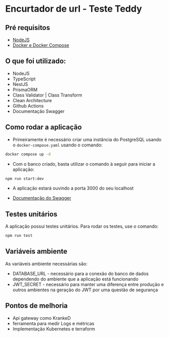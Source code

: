 # Encurtador de url - Teste Teddy
## Pré requisitos
- [NodeJS](https://nodejs.org/en/download/)
- [Docker e Docker Compose](https://docs.docker.com/engine/install/)

## O que foi utilizado:
- NodeJS
- TypeScript
- NestJS
- PrismaORM
- Class Validator | Class Transform
- Clean Architecture
- Github Actions
- Documentação Swagger

## Como rodar a aplicação
- Primeiramente é necessário criar uma instância do PostgreSQL usando o ```docker-compose.yaml``` usando o comando:
```bash
docker compose up -d
```
- Com o banco criado, basta utilizar o comando à seguir para iniciar a aplicação:
```bash
npm run start:dev
```
- A aplicação estará ouvindo a porta 3000 do seu localhost

- [Documentação do Swagger](http://localhost:3000/swagger)

## Testes unitários
  A aplicação possui testes unitários. Para rodar os testes, use o comando:
```bash
npm run test
```

## Variáveis ambiente
As variáveis ambiente necessárias são:
- DATABASE_URL - necessário para a conexão do banco de dados dependendo do ambiente que a aplicação está funcionando
- JWT_SECRET - necessário para manter uma diferença entre produção e outros ambientes na geração do JWT por uma questão de segurança


## Pontos de melhoria
- Api gateway como KrankeD 
- ferramenta para medir Logs e métricas
- Implementação Kubernetes e terraform
